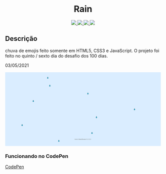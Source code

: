 <h1 align="center">Rain</h1>

<p align="center">
  
  <a aria-label="HTML5" href="#">
    <img src="https://img.shields.io/badge/HTML5-grey?logo=html5"></img>
  </a>
  <a aria-label="CSS3" href="#">
    <img src="https://img.shields.io/badge/CSS3-grey?logo=css3"></img>
  </a>
   <a aria-label="Javascript" href="#">
    <img src="https://img.shields.io/badge/javascript-grey?logo=javascript"></img>
  </a>
  <a aria-label="um dia" href="#">
    <img src="https://img.shields.io/badge/Dia-4-green"></img>
  </a>
</p>

## Descrição
chuva de emojis feito somente em HTML5, CSS3 e JavaScript. O projeto foi feito no quinto / sexto dia do desafio dos 100 dias.

03/05/2021

<img src="./rain-capa.png" align="center"></img>

### Funcionando no CodePen
[CodePen](https://codepen.io/ddparkas/pen/mdWbbjd)